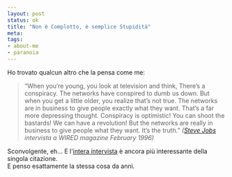 ```yaml
--- 
layout: post
status: ok
title: "Non è Complotto, è semplice Stupidità"
meta: 
tags: 
- about-me
- paranoia
---
```

Ho trovato qualcun altro che la pensa come me:
> “When you’re young, you look at television and think, There’s a conspiracy. The networks have conspired to dumb us down. But when you get a little older, you realize that’s not true. The networks are in business to give people exactly what they want. That’s a far more depressing thought. Conspiracy is optimistic! You can shoot the bastards! We can have a revolution! But the networks are really in business to give people what they want. It’s the truth.” *([Steve Jobs](http://en.wikiquote.org/wiki/Steve_Jobs) intervista a WIRED magazine February 1996)*  
  
Sconvolgente, eh... E l'[intera intervista](http://ifindkarma.typepad.com/relax/2004/11/ultimately_it_c.html) è ancora più interessante della singola citazione.  
E penso esattamente la stessa cosa da anni.
